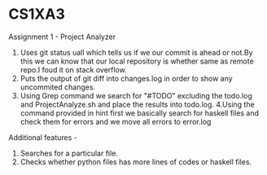 # CS1XA3
Assignment 1 - Project Analyzer

1. Uses git status uall which tells us if we our commit is ahead or not.By this we can know that our local repository is whether same as remote repo.I foud it on stack overflow.
2. Puts the output of git diff into changes.log in order to show any uncommited changes.
3. Using Grep command we search for "#TODO" excluding  the todo.log and ProjectAnalyze.sh and place the results into todo.log.
4.Using the command provided in hint first we basically search for haskell files and check them for errors and we move all errors to error.log

Additional features -

1. Searches for a particular file.
2. Checks whether python files has more lines of codes or haskell files.
